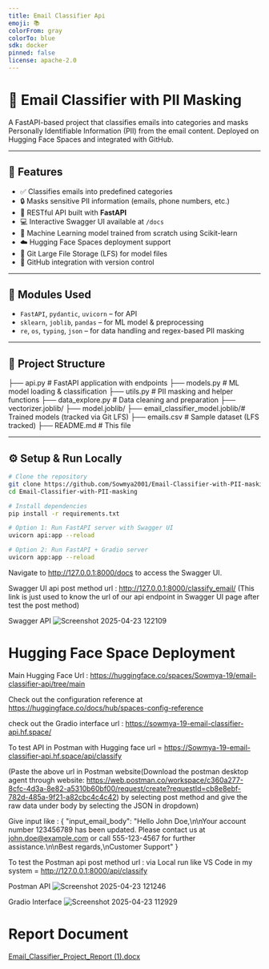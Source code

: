```yaml
---
title: Email Classifier Api
emoji: 📚
colorFrom: gray
colorTo: blue
sdk: docker
pinned: false
license: apache-2.0
---
```

# 📧 Email Classifier with PII Masking

A FastAPI-based project that classifies emails into categories and masks Personally Identifiable Information (PII) from the email content. Deployed on Hugging Face Spaces and integrated with GitHub.

---

## 🚀 Features

- ✅ Classifies emails into predefined categories
- 🔒 Masks sensitive PII information (emails, phone numbers, etc.)
- 🔎 RESTful API built with **FastAPI**
- 💻 Interactive Swagger UI available at `/docs`
- 🧠 Machine Learning model trained from scratch using Scikit-learn
- ☁️ Hugging Face Spaces deployment support
- 🐘 Git Large File Storage (LFS) for model files
- 🔁 GitHub integration with version control

---

## 🧠 Modules Used

- `FastAPI`, `pydantic`, `uvicorn` – for API
- `sklearn`, `joblib`, `pandas` – for ML model & preprocessing
- `re`, `os`, `typing`, `json` – for data handling and regex-based PII masking

---
## 📂 Project Structure

├── api.py # FastAPI application with endpoints 
├── models.py # ML model loading & classification 
├── utils.py # PII masking and helper functions 
├── data_explore.py # Data cleaning and preparation 
├── vectorizer.joblib/
├── model.joblib/
├── email_classifier_model.joblib/# Trained models (tracked via Git LFS) 
├── emails.csv # Sample dataset (LFS tracked) 
├── README.md # This file

---

## ⚙️ Setup & Run Locally

```bash
# Clone the repository
git clone https://github.com/Sowmya2001/Email-Classifier-with-PII-masking
cd Email-Classifier-with-PII-masking

# Install dependencies
pip install -r requirements.txt

# Option 1: Run FastAPI server with Swagger UI
uvicorn api:app --reload

# Option 2: Run FastAPI + Gradio server
uvicorn app:app --reload
```
Navigate to http://127.0.0.1:8000/docs to access the Swagger UI.

Swagger UI api post method url : http://127.0.0.1:8000/classify_email/ (This link is just used to know the url of our api endpoint in Swagger UI page after test the post method)

Swagger API  ![Screenshot 2025-04-23 122109](https://github.com/user-attachments/assets/6f854023-2f88-4ae8-b355-ab9648c5c971)

# Hugging Face Space Deployment

Main Hugging Face Url : https://huggingface.co/spaces/Sowmya-19/email-classifier-api/tree/main

Check out the configuration reference at https://huggingface.co/docs/hub/spaces-config-reference

check out the Gradio interface url :  https://sowmya-19-email-classifier-api.hf.space/

To test API in Postman with Hugging face url = https://Sowmya-19-email-classifier-api.hf.space/api/classify

(Paste the above url in Postman website(Download the postman desktop agent through website: https://web.postman.co/workspace/c360a277-8cfc-4d3a-8e82-a5310b60bf00/request/create?requestId=cb8e8ebf-782d-485a-9f21-a82cbc4c4c42) by selecting post method and give the raw data under body by selecting the JSON in dropdown) 

Give input like :
{
  "input_email_body": "Hello John Doe,\n\nYour account number 123456789 has been updated. Please contact us at john.doe@example.com or call 555-123-4567 for further assistance.\n\nBest regards,\nCustomer Support"
}


 To test the Postman api post method url : via Local run like VS Code in my system = http://127.0.0.1:8000/api/classify 


Postman API  ![Screenshot 2025-04-23 121246](https://github.com/user-attachments/assets/48056444-8906-4bcc-b498-b11afa79f469) 

Gradio Interface  ![Screenshot 2025-04-23 112929](https://github.com/user-attachments/assets/0231b752-a0d6-480d-bddc-defdb3781958) 
 


# Report Document  

[Email_Classifier_Project_Report (1).docx](https://github.com/user-attachments/files/19865349/Email_Classifier_Project_Report.1.docx)


